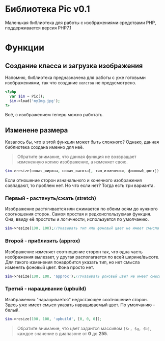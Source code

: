 # Библиотека Pic v0.1
Маленькая библиотека для работы с изображениями средствами PHP, поддерживается версия PHP7.1
# Функции
## Создание класса и загрузка изображения
Напомню, библиотека предназначена для работы с уже готовыми изображениями, так что создание `холстов` не предусмотрено.
```php
<?php
  var $im = Pic();
  $im->load('myImg.jpg');
?>
```
Всё, с изображением теперь можно работать.
## Изменене размера
Казалось бы, что в этой функции может быть сложного? Однако, данная библиотека создана именно для неё.

>Обратите внимание, что данная функция не возвращает измененную копию изображение, а изменяет свою.
```php
$im->resize(новая_ширина, новая_высота[, тип_изменения, фоновый_цвет])
```
Если отношение сторон изначального и конечного изображения совпадают, то проблем нет. Но что если нет? Тогда есть три варианта.

### Первый - растянуть/сжать (stretch)
Изображение растягивается или сжимается по обеим осям до нужного соотношения сторон. Самоя простая и редкоиспользуемая функция. Она, ввиду её простоты и логичности, используется по умолчанию.
```php
$im->resize(100, 100);//Указывать тип или фоновый цвет не имеет смысла
```
### Второй - приблизить (approx)
Изображение изменяет соотношение сторон так, что одна часть изображения вылезает, у другая располагается по всей ширине/высоте. Для такого изменения понадобится указать тип, но нет смысла изменять фоновый цвет. Фона просто нет.
```php
$im->resize(100, 100, 'approx');//Указывать фоновый цвет не имеет смысла
```
### Третий - наращивание (upbuild)
Изображению "наращивается" недостающее соотношение сторон. Здесь уже имеет смысл указать наращиваемый цвет. По умолчанию - белый.
```php
$im->resize(100, 100, 'upbuild', [0, 0, 0]);
```
>Обратите внимание, что цвет задантся массивом `[$r, $g, $b]`, каждое значение в диапазоне от **0** до  **255**.

